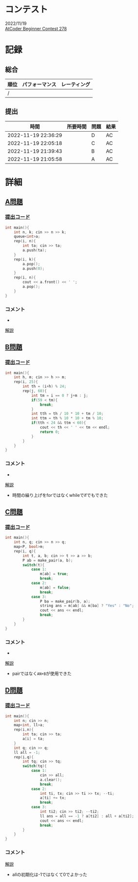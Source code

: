 # コンテスト
2022/11/19<br>
[AtCoder Beginner Contest 278](https://atcoder.jp/contests/abc278)

# 記録
## 総合
|  順位  |  パフォーマンス  | レーティング |
| ---- | ---- | ---- |
|   /   |  |  |

## 提出
|  時間  |  所要時間  |  問題  | 結果 |
| ---- | ---- | ---- | ---- |
| 2022-11-19 22:36:29 |  | D | AC |
| 2022-11-19 22:05:18 |  | C | AC |
| 2022-11-19 21:39:43 |  | B | AC |
| 2022-11-19 21:05:58 |  | A | AC |


# 詳細
## [A問題](https://atcoder.jp/contests/abc278/tasks/abc278_a)
### [提出コード](https://atcoder.jp/contests/abc278/submissions/36603485)
```c++
int main(){
    int n, k; cin >> n >> k;
    queue<int>a;
    rep(i, n){
        int ta; cin >> ta;
        a.push(ta);
    }
    rep(i, k){
        a.pop();
        a.push(0);
    }
    rep(i, n){
        cout << a.front() << ' ';
        a.pop();
    }
}  
```

### コメント

* 

[解説](https://atcoder.jp/contests/abc278/editorial/5233)


## [B問題](https://atcoder.jp/contests/abc278/tasks/abc278_b)
### [提出コード](https://atcoder.jp/contests/abc278/submissions/36623051)
```c++
int main(){
    int h, m; cin >> h >> m;
    rep(i, 25){
        int th = (i+h) % 24;
        rep(j, 60){
            int tm = i == 0 ? j+m : j;
            if(59 < tm){
                break;
            }
            int tth = th / 10 * 10 + tm / 10;
            int ttm = th % 10 * 10 + tm % 10;
            if(tth < 24 && ttm < 60){
                cout << th << ' ' << tm << endl;
                return 0;
            }
        }
    }
}
```

### コメント

* 

[解説](https://atcoder.jp/contests/abc278/editorial/5227)

* 時間の繰り上げをforではなくwhileでifでもできた


## [C問題](https://atcoder.jp/contests/abc278/tasks/abc278_c)
### [提出コード](https://atcoder.jp/contests/abc278/submissions/36632533)

```c++
int main(){
    int n, q; cin >> n >> q;
    map<P, bool>m;
    rep(i, q){
        int t, a, b; cin >> t >> a >> b;
        P ab = make_pair(a, b);
        switch(t){
            case 1:
                m[ab] = true;
                break;
            case 2:
                m[ab] = false;
                break;
            case 3:
                P ba = make_pair(b, a);
                string ans = m[ab] && m[ba] ? "Yes" : "No";
                cout << ans << endl;
                break;
        }
    }
}   
```

### コメント
* 

[解説](https://atcoder.jp/contests/abc278/editorial/5230)

* pairではなく```AN+B```が使用できた


## [D問題](https://atcoder.jp/contests/abc278/tasks/abc278_d)
### [提出コード](https://atcoder.jp/contests/abc278/submissions/36642281)

```c++
int main(){
    int n; cin >> n;
    map<int, ll>a;
    rep(i,n){
        int ta; cin >> ta;
        a[i] = ta;
    }
    int q; cin >> q;
    ll all = -1;
    rep(i,q){
        int tq; cin >> tq;
        switch(tq){
            case 1:
                cin >> all;
                a.clear();
                break;
            case 2:
                int ti, tx; cin >> ti >> tx; --ti;
                a[ti] += tx;
                break;
            case 3:
                int ti2; cin >> ti2; --ti2;
                ll ans = all == -1 ? a[ti2] : all + a[ti2];
                cout << ans << endl;
                break;
        }
    }
} 
```

### コメント

[解説](https://atcoder.jp/contests/abc278/editorial/5231)

* allの初期化は-1ではなくて0でよかった
